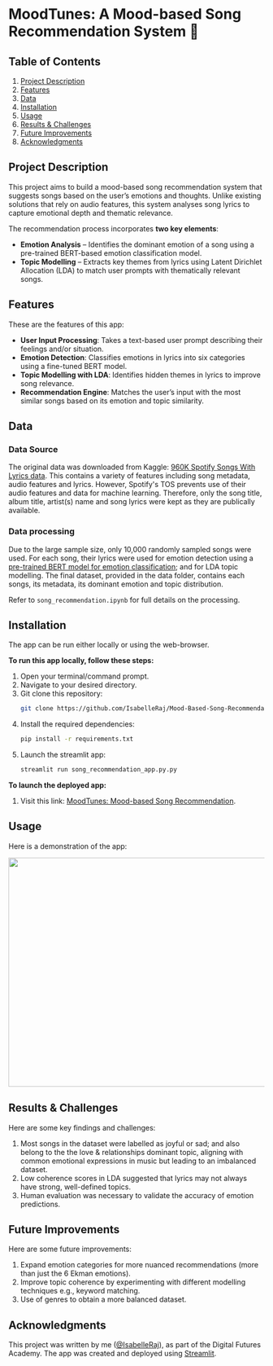 # MoodTunes: A Mood-based Song Recommendation System 🎵

## Table of Contents
1. [Project Description](#project-description)
2. [Features](#features)
3. [Data](#data)
4. [Installation](#installation)
5. [Usage](#usage)
6. [Results & Challenges](#results-&-challenges)
7. [Future Improvements](#future-improvements)
8. [Acknowledgments](#acknowledgement)

## Project Description

This project aims to build a mood-based song recommendation system that suggests songs based on the user’s emotions and thoughts. Unlike existing solutions that rely on audio features, this system analyses song lyrics to capture emotional depth and thematic relevance.

The recommendation process incorporates **two key elements**:
- **Emotion Analysis** – Identifies the dominant emotion of a song using a pre-trained BERT-based emotion classification model.
- **Topic Modelling** – Extracts key themes from lyrics using Latent Dirichlet Allocation (LDA) to match user prompts with thematically relevant songs.

## Features

These are the features of this app:
- **User Input Processing**: Takes a text-based user prompt describing their feelings and/or situation.
- **Emotion Detection**: Classifies emotions in lyrics into six categories using a fine-tuned BERT model.
- **Topic Modelling with LDA**: Identifies hidden themes in lyrics to improve song relevance.
- **Recommendation Engine**: Matches the user’s input with the most similar songs based on its emotion and topic similarity.

## Data

### Data Source
The original data was downloaded from Kaggle: [960K Spotify Songs With Lyrics data](https://www.kaggle.com/datasets/bwandowando/spotify-songs-with-attributes-and-lyrics). This contains a variety of features including song metadata, audio features and lyrics. However, Spotify's TOS prevents use of their audio features and data for machine learning. Therefore, only the song title, album title, artist(s) name and song lyrics were kept as they are publically available. 

### Data processing
Due to the large sample size, only 10,000 randomly sampled songs were used. For each song, their lyrics were used for emotion detection using a [pre-trained BERT model for emotion classification](https://huggingface.co/michellejieli/emotion_text_classifier); and for LDA topic modelling. The final dataset, provided in the data folder, contains each songs, its metadata, its dominant emotion and topic distribution. 

Refer to `song_recommendation.ipynb` for full details on the processing.
    
## Installation
The app can be run either locally or using the web-browser.

**To run this app locally, follow these steps:**
1. Open your terminal/command prompt.
2. Navigate to your desired directory.
3. Git clone this repository:
   ```bash
   git clone https://github.com/IsabelleRaj/Mood-Based-Song-Recommendation
   ```
4. Install the required dependencies:
   ```bash
   pip install -r requirements.txt
   ```
5. Launch the streamlit app:
   ```bash
   streamlit run song_recommendation_app.py.py
   ```

**To launch the deployed app:**
1. Visit this link: [MoodTunes: Mood-based Song Recommendation](https://mood-based-song-recommendation-isabelleraj.streamlit.app/). 

## Usage
Here is a demonstration of the app:

<img src="MoodTunes Demo Video.gif" width="1000" height="450">

## Results & Challenges
Here are some key findings and challenges:
1. Most songs in the dataset were labelled as joyful or sad; and also belong to the the love & relationships dominant topic, aligning with common emotional expressions in music but leading to an imbalanced dataset.
2. Low coherence scores in LDA suggested that lyrics may not always have strong, well-defined topics.
3. Human evaluation was necessary to validate the accuracy of emotion predictions.

## Future Improvements
Here are some future improvements:
1. Expand emotion categories for more nuanced recommendations (more than just the 6 Ekman emotions).
2. Improve topic coherence by experimenting with different modelling techniques e.g., keyword matching.
3. Use of genres to obtain a more balanced dataset.

## Acknowledgments
This project was written by me ([@IsabelleRaj](https://github.com/IsabelleRaj)), as part of the Digital Futures Academy. The app was created and deployed using [Streamlit](https://streamlit.io/).
